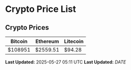 # Crypto Price List

## Crypto Prices
| Bitcoin | Ethereum | Litecoin |
| ------- | -------- | -------- |
| $108951 | $2559.51 | $94.28 |
**Last Updated:** 2025-05-27 05:11 UTC
**Last Updated:** $DATE$
